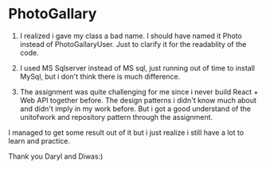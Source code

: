 # PhotoGallary

1. I realized i gave my class a bad name. I should have named it Photo instead of PhotoGallaryUser. Just to clarify it for the readablity of the code.

2. I used MS Sqlserver instead of MS sql, just running out of time to install MySql, but i don't think there is much difference.

3. The assignment was quite challenging for me since i never build React + Web API together before. The design patterns i didn't know much about and didn't imply in my work before. But i got a good understand of the unitofwork and repository pattern through the assignment.

I managed to get some result out of it but i just realize i still have a lot to learn and practice.

Thank you Daryl and Diwas:)
